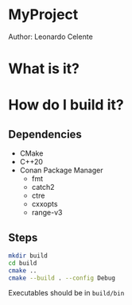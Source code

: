 # MyProject
Author: Leonardo Celente

# What is it?


# How do I build it?
## Dependencies
 - CMake 
 - C++20
 - Conan Package Manager
    - fmt
    - catch2
    - ctre
    - cxxopts
    - range-v3

## Steps
```bash
mkdir build
cd build
cmake .. 
cmake --build . --config Debug
```

Executables should be in `build/bin`
